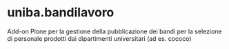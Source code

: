 uniba.bandilavoro
=================

Add-on Plone per la gestione della pubblicazione dei bandi per la selezione di personale prodotti dai dipartimenti universitari (ad es. cococo)
